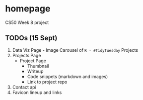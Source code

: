# homepage
CS50 Week 8 project


## TODOs (15 Sept)
1. Data Viz Page - Image Carousel of `R - #TidyTuesday` Projects
2. Projects Page
   - Project Page
       - Thumbnail
       - Writeup
       - Code snippets (markdown and images)
       - Link to project repo
3. Contact api
4. Favicon lineup and links
